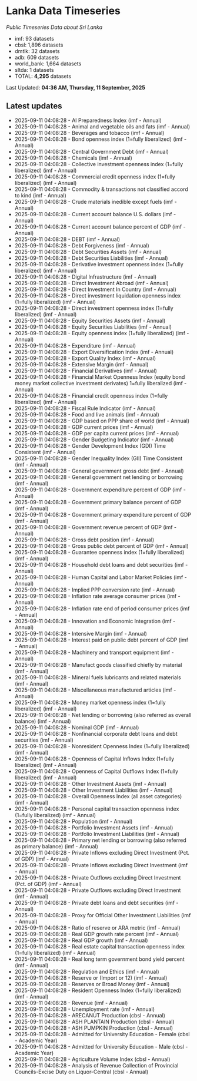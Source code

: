 # Lanka Data Timeseries
*Public Timeseries Data about Sri Lanka*

* imf: 93 datasets
* cbsl: 1,896 datasets
* dmtlk: 32 datasets
* adb: 609 datasets
* world_bank: 1,664 datasets
* sltda: 1 datasets
* TOTAL: **4,295** datasets

Last Updated: **04:36 AM, Thursday, 11 September, 2025**

## Latest updates

* 2025-09-11 04:08:28 - AI Preparedness Index (imf - Annual)
* 2025-09-11 04:08:28 - Animal and vegetable oils and fats (imf - Annual)
* 2025-09-11 04:08:28 - Beverages and tobacco (imf - Annual)
* 2025-09-11 04:08:28 - Bond openness index (1=fully liberalized) (imf - Annual)
* 2025-09-11 04:08:28 - Central Government Debt (imf - Annual)
* 2025-09-11 04:08:28 - Chemicals (imf - Annual)
* 2025-09-11 04:08:28 - Collective investment openness index (1=fully liberalized) (imf - Annual)
* 2025-09-11 04:08:28 - Commercial credit openness index (1=fully liberalized) (imf - Annual)
* 2025-09-11 04:08:28 - Commodity & transactions not classified accord to kind (imf - Annual)
* 2025-09-11 04:08:28 - Crude materials inedible except fuels (imf - Annual)
* 2025-09-11 04:08:28 - Current account balance U.S. dollars (imf - Annual)
* 2025-09-11 04:08:28 - Current account balance percent of GDP (imf - Annual)
* 2025-09-11 04:08:28 - DEBT (imf - Annual)
* 2025-09-11 04:08:28 - Debt Forgiveness (imf - Annual)
* 2025-09-11 04:08:28 - Debt Securities Assets (imf - Annual)
* 2025-09-11 04:08:28 - Debt Securities Liabilities (imf - Annual)
* 2025-09-11 04:08:28 - Derivative investment openness index (1=fully liberalized) (imf - Annual)
* 2025-09-11 04:08:28 - Digital Infrastructure (imf - Annual)
* 2025-09-11 04:08:28 - Direct Investment Abroad (imf - Annual)
* 2025-09-11 04:08:28 - Direct Investment In Country (imf - Annual)
* 2025-09-11 04:08:28 - Direct investment liquidation openness index (1=fully liberalized) (imf - Annual)
* 2025-09-11 04:08:28 - Direct investment openness index (1=fully liberalized) (imf - Annual)
* 2025-09-11 04:08:28 - Equity Securities Assets (imf - Annual)
* 2025-09-11 04:08:28 - Equity Securities Liabilities (imf - Annual)
* 2025-09-11 04:08:28 - Equity openness index (1=fully liberalized) (imf - Annual)
* 2025-09-11 04:08:28 - Expenditure (imf - Annual)
* 2025-09-11 04:08:28 - Export Diversification Index (imf - Annual)
* 2025-09-11 04:08:28 - Export Quality Index (imf - Annual)
* 2025-09-11 04:08:28 - Extensive Margin (imf - Annual)
* 2025-09-11 04:08:28 - Financial Derivatives (imf - Annual)
* 2025-09-11 04:08:28 - Financial Market Openness Index (equity bond money market collective investment derivates) 1=fully liberalized (imf - Annual)
* 2025-09-11 04:08:28 - Financial credit openness index (1=fully liberalized) (imf - Annual)
* 2025-09-11 04:08:28 - Fiscal Rule Indicator (imf - Annual)
* 2025-09-11 04:08:28 - Food and live animals (imf - Annual)
* 2025-09-11 04:08:28 - GDP based on PPP share of world (imf - Annual)
* 2025-09-11 04:08:28 - GDP current prices (imf - Annual)
* 2025-09-11 04:08:28 - GDP per capita current prices (imf - Annual)
* 2025-09-11 04:08:28 - Gender Budgeting Indicator (imf - Annual)
* 2025-09-11 04:08:28 - Gender Development Index (GDI) Time Consistent (imf - Annual)
* 2025-09-11 04:08:28 - Gender Inequality Index (GII) Time Consistent (imf - Annual)
* 2025-09-11 04:08:28 - General government gross debt (imf - Annual)
* 2025-09-11 04:08:28 - General government net lending or borrowing (imf - Annual)
* 2025-09-11 04:08:28 - Government expenditure percent of GDP (imf - Annual)
* 2025-09-11 04:08:28 - Government primary balance percent of GDP (imf - Annual)
* 2025-09-11 04:08:28 - Government primary expenditure percent of GDP (imf - Annual)
* 2025-09-11 04:08:28 - Government revenue percent of GDP (imf - Annual)
* 2025-09-11 04:08:28 - Gross debt position (imf - Annual)
* 2025-09-11 04:08:28 - Gross public debt percent of GDP (imf - Annual)
* 2025-09-11 04:08:28 - Guarantee openness index (1=fully liberalized) (imf - Annual)
* 2025-09-11 04:08:28 - Household debt loans and debt securities (imf - Annual)
* 2025-09-11 04:08:28 - Human Capital and Labor Market Policies (imf - Annual)
* 2025-09-11 04:08:28 - Implied PPP conversion rate (imf - Annual)
* 2025-09-11 04:08:28 - Inflation rate average consumer prices (imf - Annual)
* 2025-09-11 04:08:28 - Inflation rate end of period consumer prices (imf - Annual)
* 2025-09-11 04:08:28 - Innovation and Economic Integration (imf - Annual)
* 2025-09-11 04:08:28 - Intensive Margin (imf - Annual)
* 2025-09-11 04:08:28 - Interest paid on public debt percent of GDP (imf - Annual)
* 2025-09-11 04:08:28 - Machinery and transport equipment (imf - Annual)
* 2025-09-11 04:08:28 - Manufact goods classified chiefly by material (imf - Annual)
* 2025-09-11 04:08:28 - Mineral fuels lubricants and related materials (imf - Annual)
* 2025-09-11 04:08:28 - Miscellaneous manufactured articles (imf - Annual)
* 2025-09-11 04:08:28 - Money market openness index (1=fully liberalized) (imf - Annual)
* 2025-09-11 04:08:28 - Net lending or borrowing (also referred as overall balance) (imf - Annual)
* 2025-09-11 04:08:28 - Nominal GDP (imf - Annual)
* 2025-09-11 04:08:28 - Nonfinancial corporate debt loans and debt securities (imf - Annual)
* 2025-09-11 04:08:28 - Nonresident Openness Index (1=fully liberalized) (imf - Annual)
* 2025-09-11 04:08:28 - Openness of Capital Inflows Index (1=fully liberalized) (imf - Annual)
* 2025-09-11 04:08:28 - Openness of Capital Outflows Index (1=fully liberalized) (imf - Annual)
* 2025-09-11 04:08:28 - Other Investment Assets (imf - Annual)
* 2025-09-11 04:08:28 - Other Investment Liabilities (imf - Annual)
* 2025-09-11 04:08:28 - Overall Openness Index (all asset categories) (imf - Annual)
* 2025-09-11 04:08:28 - Personal capital transaction openness index (1=fully liberalized) (imf - Annual)
* 2025-09-11 04:08:28 - Population (imf - Annual)
* 2025-09-11 04:08:28 - Portfolio Investment Assets (imf - Annual)
* 2025-09-11 04:08:28 - Portfolio Investment Liabilities (imf - Annual)
* 2025-09-11 04:08:28 - Primary net lending or borrowing (also referred as primary balance) (imf - Annual)
* 2025-09-11 04:08:28 - Private Inflows excluding Direct Investment (Pct. of GDP) (imf - Annual)
* 2025-09-11 04:08:28 - Private Inflows excluding Direct Investment (imf - Annual)
* 2025-09-11 04:08:28 - Private Outflows excluding Direct Investment (Pct. of GDP) (imf - Annual)
* 2025-09-11 04:08:28 - Private Outflows excluding Direct Investment (imf - Annual)
* 2025-09-11 04:08:28 - Private debt loans and debt securities (imf - Annual)
* 2025-09-11 04:08:28 - Proxy for Official Other Investment Liabilities (imf - Annual)
* 2025-09-11 04:08:28 - Ratio of reserve or ARA metric (imf - Annual)
* 2025-09-11 04:08:28 - Real GDP growth rate percent (imf - Annual)
* 2025-09-11 04:08:28 - Real GDP growth (imf - Annual)
* 2025-09-11 04:08:28 - Real estate capital transaction openness index (1=fully liberalized) (imf - Annual)
* 2025-09-11 04:08:28 - Real long term government bond yield percent (imf - Annual)
* 2025-09-11 04:08:28 - Regulation and Ethics (imf - Annual)
* 2025-09-11 04:08:28 - Reserve or (Import or 12) (imf - Annual)
* 2025-09-11 04:08:28 - Reserves or Broad Money (imf - Annual)
* 2025-09-11 04:08:28 - Resident Openness Index (1=fully liberalized) (imf - Annual)
* 2025-09-11 04:08:28 - Revenue (imf - Annual)
* 2025-09-11 04:08:28 - Unemployment rate (imf - Annual)
* 2025-09-11 04:08:28 - ARECANUT Production (cbsl - Annual)
* 2025-09-11 04:08:28 - ASH PLANTAIN Production (cbsl - Annual)
* 2025-09-11 04:08:28 - ASH PUMPKIN Production (cbsl - Annual)
* 2025-09-11 04:08:28 - Admitted for University Education - Female (cbsl - Academic Year)
* 2025-09-11 04:08:28 - Admitted for University Education - Male (cbsl - Academic Year)
* 2025-09-11 04:08:28 - Agriculture Volume Index (cbsl - Annual)
* 2025-09-11 04:08:28 - Analysis of Revenue Collection of Provincial Councils-Excise Duty on Liquor-Central (cbsl - Annual)